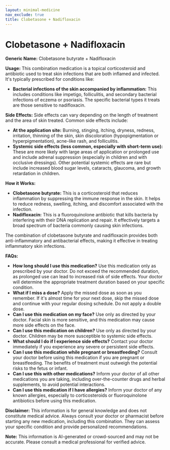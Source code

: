 ```yaml
---
layout: minimal-medicine
nav_exclude: true
title: Clobetasone + Nadifloxacin
---
```


# Clobetasone + Nadifloxacin

**Generic Name:** Clobetasone butyrate + Nadifloxacin

**Usage:** This combination medication is a topical corticosteroid and antibiotic used to treat skin infections that are both inflamed and infected.  It's typically prescribed for conditions like:

* **Bacterial infections of the skin accompanied by inflammation:** This includes conditions like impetigo, folliculitis, and secondary bacterial infections of eczema or psoriasis.  The specific bacterial types it treats are those sensitive to nadifloxacin.


**Side Effects:**  Side effects can vary depending on the length of treatment and the area of skin treated. Common side effects include:

* **At the application site:** Burning, stinging, itching, dryness, redness, irritation, thinning of the skin, skin discoloration (hypopigmentation or hyperpigmentation), acne-like rash, and folliculitis.
* **Systemic side effects (less common, especially with short-term use):** These are more likely with large areas of application or prolonged use and include adrenal suppression (especially in children and with occlusive dressings).  Other potential systemic effects are rare but include increased blood sugar levels, cataracts, glaucoma, and growth retardation in children.


**How it Works:**

* **Clobetasone butyrate:** This is a corticosteroid that reduces inflammation by suppressing the immune response in the skin. It helps to reduce redness, swelling, itching, and discomfort associated with the infection.
* **Nadifloxacin:** This is a fluoroquinolone antibiotic that kills bacteria by interfering with their DNA replication and repair. It effectively targets a broad spectrum of bacteria commonly causing skin infections.

The combination of clobetasone butyrate and nadifloxacin provides both anti-inflammatory and antibacterial effects, making it effective in treating inflammatory skin infections.


**FAQs:**

* **How long should I use this medication?**  Use this medication only as prescribed by your doctor.  Do not exceed the recommended duration, as prolonged use can lead to increased risk of side effects.  Your doctor will determine the appropriate treatment duration based on your specific condition.
* **What if I miss a dose?** Apply the missed dose as soon as you remember. If it's almost time for your next dose, skip the missed dose and continue with your regular dosing schedule. Do not apply a double dose.
* **Can I use this medication on my face?**  Use only as directed by your doctor.  Facial skin is more sensitive, and this medication may cause more side effects on the face.
* **Can I use this medication on children?** Use only as directed by your doctor. Children may be more susceptible to systemic side effects.
* **What should I do if I experience side effects?**  Contact your doctor immediately if you experience any severe or persistent side effects.
* **Can I use this medication while pregnant or breastfeeding?**  Consult your doctor before using this medication if you are pregnant or breastfeeding. The benefits of treatment must outweigh the potential risks to the fetus or infant.
* **Can I use this with other medications?** Inform your doctor of all other medications you are taking, including over-the-counter drugs and herbal supplements, to avoid potential interactions.
* **Can I use this medication if I have allergies?** Inform your doctor of any known allergies, especially to corticosteroids or fluoroquinolone antibiotics before using this medication.


**Disclaimer:** This information is for general knowledge and does not constitute medical advice.  Always consult your doctor or pharmacist before starting any new medication, including this combination.  They can assess your specific condition and provide personalized recommendations.


**Note:** This information is AI-generated or crowd-sourced and may not be accurate. Please consult a medical professional for verified advice.